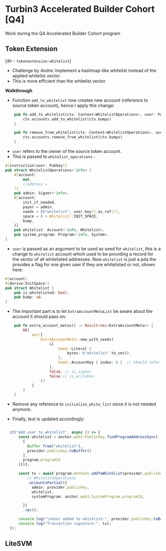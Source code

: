 
# Turbin3 Accelerated Builder Cohort [Q4]

Work during the Q4 Accelerated Builder Cohort program

## Token Extension

[dir - `tokenextension-whitelist`]

- Challenge by Andre: Implement a hashmap-like whitelist instead of the applied whitelist vector. 
- This is more efficient than the whitelist vector. 

**Walkthrough**

- Function `add_to_whitelist` now creates new account (reference to source token account), hence I apply this change:

```rust
    pub fn add_to_whitelist(ctx: Context<WhitelistOperations>, user: Pubkey) -> Result<()> {
        ctx.accounts.add_to_whitelist(ctx.bumps)
    }

    pub fn remove_from_whitelist(ctx: Context<WhitelistOperations>, user: Pubkey) -> Result<()> {
        ctx.accounts.remove_from_whitelist(ctx.bumps)
    }
```
- `user` refers to the owner of the source token account.
- This is passed to `whitelist_operations` :

```rust
#[instruction(user: Pubkey)]
pub struct WhitelistOperations<'info> {
    #[account(
        mut,
        //address = 
    )]
    pub admin: Signer<'info>,
    #[account(
        init_if_needed,
        payer = admin,
        seeds = [b"whitelist", user.key().as_ref()],
        space = 8 + Whitelist::INIT_SPACE,
        bump,
    )]
    pub whitelist: Account<'info, Whitelist>,
    pub system_program: Program<'info, System>,
}
```
- `user` is passed as an argument to be used as seed for `whitelist`, this is a change to `whitelist` account which used to be providing a record for the vector of all whitelisted addresses. Now `whitelist` is just a pda the provides a flag for one given user if they are whitelisted or not, shown here: 

```rust
#[account]
#[derive(InitSpace)]
pub struct Whitelist {
    pub is_whitelisted: bool,
    pub bump: u8,
}
```

- The important part is to let `ExtraAccountMetaList` be aware about the account it should pass on: 

```rust
    pub fn extra_account_metas() -> Result<Vec<ExtraAccountMeta>> {
        Ok(
            vec![
                ExtraAccountMeta::new_with_seeds(
                    &[
                        Seed::Literal {
                            bytes: b"whitelist".to_vec(),
                        },
                        Seed::AccountKey { index: 0 }  // Should refer to user pubkey
                    ],
                    false, // is_signer
                    false // is_writable
                )?
            ]
        )
    }
```

- Remove any reference to `initialize_white_list` since it is not needed anymore.

- Finally, test is updated accordingly: 

```typescript

  it("Add user to whitelist", async () => {
      const whitelist = anchor.web3.PublicKey.findProgramAddressSync(
        [
          Buffer.from("whitelist"),
          provider.publicKey.toBuffer()
        ],
        program.programId
      )[0];

      const tx = await program.methods.addToWhitelist(provider.publicKey)
          // WhitelistOperations
          .accountsPartial({
            admin: provider.publicKey,
            whitelist,
            systemProgram: anchor.web3.SystemProgram.programId,

        })
        .rpc();

      console.log("\nUser added to whitelist:", provider.publicKey.toBase58());
      console.log("Transaction signature:", tx);
  });

```



## LiteSVM

